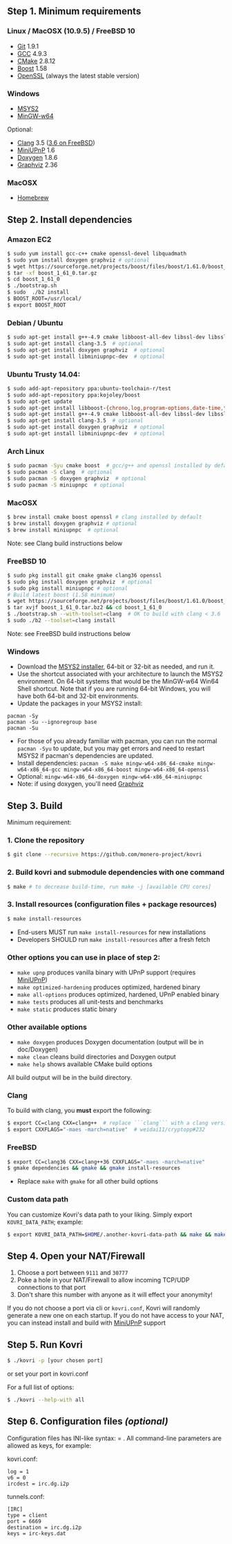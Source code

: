 ## Step 1. Minimum requirements

### Linux / MacOSX (10.9.5) / FreeBSD 10
- [Git](https://git-scm.com/download) 1.9.1
- [GCC](https://gcc.gnu.org/) 4.9.3
- [CMake](https://cmake.org/) 2.8.12
- [Boost](http://www.boost.org/) 1.58
- [OpenSSL](https://openssl.org/) (always the latest stable version)

### Windows
- [MSYS2](https://msys2.github.io/)
- [MinGW-w64](http://mingw-w64.org/doku.php)

Optional:

- [Clang](http://clang.llvm.org/) 3.5 ([3.6 on FreeBSD](https://llvm.org/bugs/show_bug.cgi?id=28887))
- [MiniUPnP](http://miniupnp.free.fr/files/) 1.6
- [Doxygen](http://www.doxygen.org/) 1.8.6
- [Graphviz](http://graphviz.org/) 2.36

### MacOSX
- [Homebrew](http://brew.sh/)

## Step 2. Install dependencies

###  Amazon EC2
```bash
$ sudo yum install gcc-c++ cmake openssl-devel libquadmath
$ sudo yum install doxygen graphviz # optional
$ wget https://sourceforge.net/projects/boost/files/boost/1.61.0/boost_1_61_0.tar.gz
$ tar -xf boost_1_61_0.tar.gz
$ cd boost_1_61_0
$ ./bootstrap.sh
$ sudo  ./b2 install
$ BOOST_ROOT=/usr/local/
$ export BOOST_ROOT
```

### Debian / Ubuntu
```bash
$ sudo apt-get install g++-4.9 cmake libboost-all-dev libssl-dev libssl1.0.0
$ sudo apt-get install clang-3.5  # optional
$ sudo apt-get install doxygen graphviz  # optional
$ sudo apt-get install libminiupnpc-dev  # optional
```

### Ubuntu Trusty 14.04:

```bash
$ sudo add-apt-repository ppa:ubuntu-toolchain-r/test
$ sudo add-apt-repository ppa:kojoley/boost
$ sudo apt-get update
$ sudo apt-get install libboost-{chrono,log,program-options,date-time,thread,system,filesystem,regex,test}1.58{-dev,.0}
$ sudo apt-get install g++-4.9 cmake libboost-all-dev libssl-dev libssl1.0.0
$ sudo apt-get install clang-3.5  # optional
$ sudo apt-get install doxygen graphviz  # optional
$ sudo apt-get install libminiupnpc-dev  # optional

```

### Arch Linux
```bash
$ sudo pacman -Syu cmake boost  # gcc/g++ and openssl installed by default
$ sudo pacman -S clang  # optional
$ sudo pacman -S doxygen graphviz  # optional
$ sudo pacman -S miniupnpc  # optional
```

### MacOSX
```bash
$ brew install cmake boost openssl # clang installed by default
$ brew install doxygen graphviz # optional
$ brew install miniupnpc  # optional
```
Note: see Clang build instructions below

### FreeBSD 10
```bash
$ sudo pkg install git cmake gmake clang36 openssl
$ sudo pkg install doxygen graphviz  # optional
$ sudo pkg install miniupnpc # optional
# Build latest boost (1.58 minimum)
$ wget https://sourceforge.net/projects/boost/files/boost/1.61.0/boost_1_61_0.tar.bz2/download -O boost_1_61_0.tar.bz2
$ tar xvjf boost_1_61_0.tar.bz2 && cd boost_1_61_0
$ ./bootstrap.sh --with-toolset=clang  # OK to build with clang < 3.6
$ sudo ./b2 --toolset=clang install
```
Note: see FreeBSD build instructions below

### Windows
* Download the [MSYS2 installer](http://msys2.github.io/), 64-bit or 32-bit as needed, and run it.
* Use the shortcut associated with your architecture to launch the MSYS2 environment. On 64-bit systems that would be the MinGW-w64 Win64 Shell shortcut. Note that if you are running 64-bit Windows, you will have both 64-bit and 32-bit environments.
* Update the packages in your MSYS2 install:
```
pacman -Sy
pacman -Su --ignoregroup base
pacman -Su
```
* For those of you already familiar with pacman, you can run the normal ```pacman -Syu``` to update, but you may get errors and need to restart MSYS2 if pacman's dependencies are updated.
* Install dependencies: ```pacman -S make mingw-w64-x86_64-cmake mingw-w64-x86_64-gcc mingw-w64-x86_64-boost mingw-w64-x86_64-openssl```
* Optional: ```mingw-w64-x86_64-doxygen mingw-w64-x86_64-miniupnpc```
* Note: if using doxygen, you'll need [Graphviz](http://graphviz.org/doc/winbuild.html)

## Step 3. Build
Minimum requirement:

### 1. Clone the repository
```bash
$ git clone --recursive https://github.com/monero-project/kovri
```
### 2. Build kovri and submodule dependencies with one command
```bash
$ make # to decrease build-time, run make -j [available CPU cores]
```
### 3. Install resources (configuration files + package resources)
```bash
$ make install-resources
```

- End-users MUST run ```make install-resources``` for new installations
- Developers SHOULD run ```make install-resources``` after a fresh fetch

### Other options you can use in place of step 2:

- ```make upnp``` produces vanilla binary with UPnP support (requires [MiniUPnP](http://miniupnp.free.fr/files/))
- ```make optimized-hardening``` produces optimized, hardened binary
- ```make all-options``` produces optimized, hardened, UPnP enabled binary
- ```make tests``` produces all unit-tests and benchmarks
- ```make static``` produces static binary

### Other available options
- ```make doxygen``` produces Doxygen documentation (output will be in doc/Doxygen)
- ```make clean``` cleans build directories and Doxygen output
- ```make help``` shows available CMake build options

All build output will be in the build directory.

### Clang
To build with clang, you **must** export the following:

```bash
$ export CC=clang CXX=clang++  # replace ```clang``` with a clang version/path of your choosing
$ export CXXFLAGS="-maes -march=native"  # weidai11/cryptopp#232
```

### FreeBSD
```bash
$ export CC=clang36 CXX=clang++36 CXXFLAGS="-maes -march=native"
$ gmake dependencies && gmake && gmake install-resources
```
- Replace ```make``` with ```gmake``` for all other build options

### Custom data path
You can customize Kovri's data path to your liking. Simply export ```KOVRI_DATA_PATH```; example:

```bash
$ export KOVRI_DATA_PATH=$HOME/.another-kovri-data-path && make && make install-resources
```

## Step 4. Open your NAT/Firewall
1. Choose a port between ```9111``` and ```30777```
2. Poke a hole in your NAT/Firewall to allow incoming TCP/UDP connections to that port
3. Don't share this number with anyone as it will effect your anonymity!

If you do not choose a port via cli or ```kovri.conf```, Kovri will randomly generate a new one on each startup. If you do not have access to your NAT, you can instead install and build with [MiniUPnP](http://miniupnp.free.fr/files/) support

## Step 5. Run Kovri
```bash
$ ./kovri -p [your chosen port]
```
or set your port in kovri.conf


For a full list of options:

```bash
$ ./kovri --help-with all
```

## Step 6. Configuration files *(optional)*

Configuration files has INI-like syntax: <key> = <value>.
All command-line parameters are allowed as keys, for example:

kovri.conf:

    log = 1
    v6 = 0
    ircdest = irc.dg.i2p

tunnels.conf:

    [IRC]
    type = client
    port = 6669
    destination = irc.dg.i2p
    keys = irc-keys.dat
